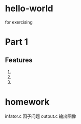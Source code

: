 # hello-world
for exercising

# Part 1
## Features
 1.
 2.
 3.
# homework
infator.c 因子问题
output.c 输出图像


